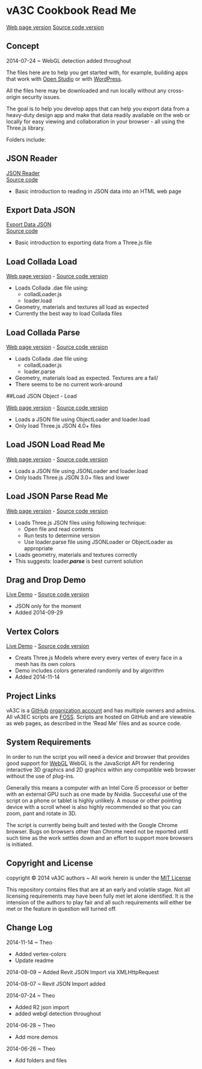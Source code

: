 vA3C Cookbook Read Me
===
[Web page version]( http://va3c.github.io/viewer/cookbook/readme-reader.html )
[Source code version]( https://github.com/va3c/viewer/tree/gh-pages/cookbook )

<!--
### Live Demo

<iframe src="http://va3c.github.io/viewer/cookbook/json-reader/threejs-iframe.html" width=100% height=500px class='overview' >
There is an `iframe` here. It is not visible when viewed on github.com. To view, please see 'Project Links' below.
</iframe>
_[Test Threejs in an Iframe]( http://va3c.github.io/viewer/cookbook/json-reader/threejs-iframe.html )_
-->

## Concept

2014-07-24 ~ WebGL detection added throughout

The files here are to help you get started with, for example, building apps that work with [Open Studio]( https://openstudio.nrel.gov/ ) 
or with [WordPress]( http://wordpress.org ).

All the files here may be downloaded and run locally without any cross-origin security issues.

The goal is to help you develop apps that can help you export data from a heavy-duty design app and make that data readily available on 
the web or locally for easy viewing and collaboration in your browser - all using the Three.js library.

Folders include:

## JSON Reader

[JSON Reader]( http://va3c.github.io/viewer/cookbook/json-reader/ )   
[Source code]( https://github.com/va3c/viewer/tree/gh-pages/cookbook/export-data-json )

* Basic introduction to reading in JSON data into an HTML web page

## Export Data JSON

[Export Data JSON](  http://va3c.github.io/viewer/cookbook/export-data-json )  
[Source code]( https://github.com/va3c/viewer/tree/gh-pages/cookbook/json-reader )

* Basic introduction to exporting data from a Three.js file


## Load Collada Load

[Web page version]( http://va3c.github.io/viewer/cookbook/load-collada-load/ ) - 
[Source code version]( https://github.com/va3c/viewer/tree/gh-pages/cookbook/load-collada-load/ )

* Loads Collada .dae file using:
	* colladLoader.js
	* loader.load
* Geometry, materials and textures all load as expected
* Currently the best way to load Collada files

## Load Collada Parse

[Web page version]( http://va3c.github.io/viewer/cookbook/load-collada-parse/ ) - 
[Source code version]( https://github.com/va3c/viewer/tree/gh-pages/cookbook/load-collada-parse/ )

* Loads Collada .dae file using:
	* colladLoader.js
	* loader.parse
* Geometry, materials load as expected. Textures are a fail/
* There seems to be no current work-around


##Load JSON Object - Load

[Web page version]( http://va3c.github.io/viewer/cookbook/load-json-object/ ) - 
[Source code version]( https://github.com/va3c/viewer/tree/gh-pages/cookbook/load-json-object/ )

* Loads a JSON file using ObjectLoader and loader.load
* Only load Three.js JSON 4.0+ files

## Load JSON Load Read Me

[Web page version]( http://va3c.github.io/viewer/cookbook/load-json-load/ ) - 
[Source code version]( https://github.com/va3c/viewer/tree/gh-pages/cookbook/load-json-load/ )

* Loads a JSON file using JSONLoader and loader.load
* Only loads Three.js JSON 3.0+ files and lower

## Load JSON Parse Read Me

[Web page version]( http://va3c.github.io/viewer/cookbook/load-json-parse/ ) - 
[Source code version]( https://github.com/va3c/viewer/tree/gh-pages/cookbook/load-json-parse/ )

* Loads Three.js JSON files using following technique:  
	* Open file and read contents
	* Run tests to determine version
	* Use loader.parse file using JSONLoader or ObjectLoader as appropriate
*  Loads geometry, materials and textures correctly 
* This suggests: loader.<b><i>parse</i></b> is best current solution   

## Drag and Drop Demo

[Live Demo]( http://va3c.github.io/viewer/cookbook/drag-and-drop/r1/drag-and-drop-r1.html ) - 
[Source code version]( https://github.com/va3c/viewer/tree/gh-pages/cookbook/drag-and-drop/ )

* JSON only for the moment
* Added 2014-09-29

## Vertex Colors

[Live Demo]( http://va3c.github.io/viewer/cookbook/vertex-colors/r2/vertex-colors-r2.html ) - 
[Source code version]( https://github.com/va3c/viewer/tree/gh-pages/cookbook/vertex-colors/r1/ )

* Creats Three.js Models where every every vertex of every face in a mesh has its own colors
* Demo includes colors generated randomly and by algorithm 
* Added 2014-11-14


## Project Links
vA3C is a [GitHub]( http://github.com) [organization account]( https://help.github.com/articles/what-s-the-difference-between-user-and-organization-accounts ) and has multiple owners and admins. 
All vA3EC scripts are [FOSS]( https://en.wikipedia.org/wiki/Free_and_open-source_software ).
Scripts are hosted on GitHub and are viewable as web pages, as described in the 'Read Me' files and as source code.

## System Requirements

In order to run the script you will need a device and browser that provides good support for [WebGL](http://get.webgl.org/)
WebGL is the JavaScript API for rendering interactive 3D graphics and 2D graphics within any compatible web browser without the use of plug-ins. 

Generally this means a computer with an Intel Core i5 processor or better with an external GPU such as one made by Nvidia. 
Successful use of the script on a phone or tablet is highly unlikely. 
A mouse or other pointing device with a scroll wheel is also highly recommended so that you can zoom, pant and rotate in 3D.
 
The script is currently being built and tested with the Google Chrome browser. 
Bugs on browsers other than Chrome need not be reported until such time as the work settles down and an effort to support more browsers is initiated.


## Copyright and License

copyright &copy; 2014 vA3C authors ~ 
All work herein is under the [MIT License]( http://jaanga.github.io/libs/jaanga-copyright-and-mit-license.md )

This repository contains files that are at an early and volatile stage. Not all licensing requirements may have been fully met let alone identified. It is the intension of the authors to play fair and all such requirements will either be met or the feature in question will turned off.


## Change Log

2014-11-14 ~ Theo

* Added vertex-colors
* Update readme

2014-08-09 ~ Added Revit JSON Import via XMLHttpRequest

2014-08-07 ~ Revit JSON Import added

2014-07-24 ~ Theo

* Added R2 json import
* added webgl detection throughout  


2014-06-28 ~ Theo

* Add more demos

2014-06-26 ~ Theo

* Add folders and files 


